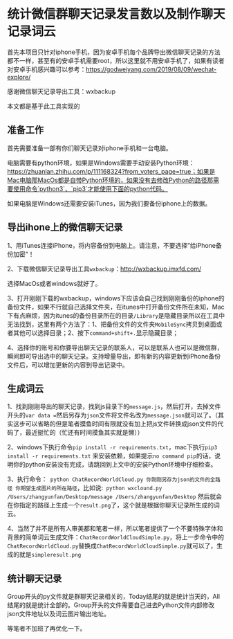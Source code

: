 # 统计微信群聊天记录发言数以及制作聊天记录词云


首先本项目只针对iphone手机，因为安卓手机每个品牌导出微信聊天记录的方法都不一样，甚至有的安卓手机需要root，所以这里就不用安卓手机了，如果有读者对安卓手机感兴趣可以参考：https://godweiyang.com/2019/08/09/wechat-explore/

感谢微信聊天记录导出工具：wxbackup

本文都是基于此工具实现的
## 准备工作


首先需要准备一部有你们聊天记录对iphone手机和一台电脑。

电脑需要有python环境，如果是Windows需要手动安装Python环境：https://zhuanlan.zhihu.com/p/111168324?from_voters_page=true；如果是Mac电脑那MacOs都是自带Python环境的，如果没有去修改Python的路径那需要使用命令`python3`、`pip3`才能使用下面的python代码。

如果电脑是Windows还需要安装iTunes，因为我们要备份iphone上的数据。



## 导出ihone上的微信聊天记录



1、用iTunes连接iPhone，将内容备份到电脑上。请注意，不要选择”给iPhone备份加密“！

2、下载微信聊天记录导出工具`wxbackup`：http://wxbackup.imxfd.com/

选择MacOs或者windows就好了。

3、打开刚刚下载的wxbackup，windows下应该会自己找到刚刚备份的iphone的备份文件，如果不行就自己选择文件夹，在itunes中打开备份文件所在未知，Mac下有点麻烦，因为itunes的备份目录所在的目录`/Library`是隐藏目录所以在工具中无法找到，这里有两个方法了：1、把备份文件的文件夹`MobileSync`拷贝到桌面或者其他可以选择目录；2、按下`command+shift+.`显示隐藏目录；

4、选择你的账号和你要导出聊天记录的联系人，可以是联系人也可以是微信群，瞬间即可导出选中的聊天记录。支持增量导出，即有新的内容更新到iPhone备份文件后，可以增加更新的内容到导出记录中。






## 生成词云

1、找到刚刚导出的聊天记录，找到js目录下的`message.js`，然后打开，去掉文件开头的`var data =`然后另存为`json`文件将文件名改为`message.json`就可以了。（其实这步可以省略的但是笔者摸鱼时间有限就没有加上把js文件转换成json文件的代码了，最近挺忙的（忙还有时间摸鱼其实就是懒））

2、windows下执行命令`pip install -r requirements.txt`，mac下执行`pip3 install -r requirements.txt` 来安装依赖，如果提示`no command pip`的话，说明你的python安装没有完成，请跳回到上文中的安装Python环境中仔细检查。

3、执行命令：` python ChatRecordWorldCloud.py 你刚刚另存为json的文件的全路径 你期望生成图片的所在路径`，比如说:` python wxclound.py /Users/zhangyunfan/Desktop/message /Users/zhangyunfan/Desktop` 然后就会在你指定的路径上生成一个`result.png`了，这个就是根据你聊天记录所生成的词云。

4、当然了并不是所有人审美都和笔者一样，所以笔者提供了一个不要特殊字体和背景的简单词云生成文件：`ChatRecordWorldCloudSimple.py`，将上一步命令中的`ChatRecordWorldCloud.py`替换成`ChatRecordWorldCloudSimple.py`就可以了，生成的就是`simpleresult.png`



## 统计聊天记录

Group开头的py文件就是群聊天记录相关的，Today结尾的就是统计当天的，All结尾的就是统计全部的。Group开头的文件需要自己进去Python文件内部修改json文件地址以及词云图片输出地址。

等笔者不加班了再优化一下。



